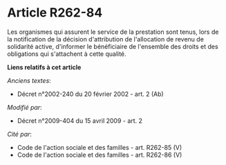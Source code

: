 # Article R262-84

Les organismes qui assurent le service de la prestation sont tenus, lors de la notification de la décision d'attribution de
l'allocation de revenu de solidarité active, d'informer le bénéficiaire de l'ensemble des droits et des obligations qui
s'attachent à cette qualité.

**Liens relatifs à cet article**

_Anciens textes_:

  - Décret n°2002-240 du 20 février 2002 - art. 2 (Ab)

_Modifié par_:

  - Décret n°2009-404 du 15 avril 2009 - art. 2

_Cité par_:

  - Code de l'action sociale et des familles - art. R262-85 (V)
  - Code de l'action sociale et des familles - art. R262-86 (V)
